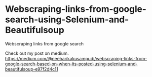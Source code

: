 # Webscraping-links-from-google-search-using-Selenium-and-Beautifulsoup
Webscraping links from google search

Check out my post on medium. https://medium.com/@neeharikakusampudi/webscraping-links-from-google-search-based-on-when-its-posted-using-selenium-and-beautifulsoup-e97f2d4c11

